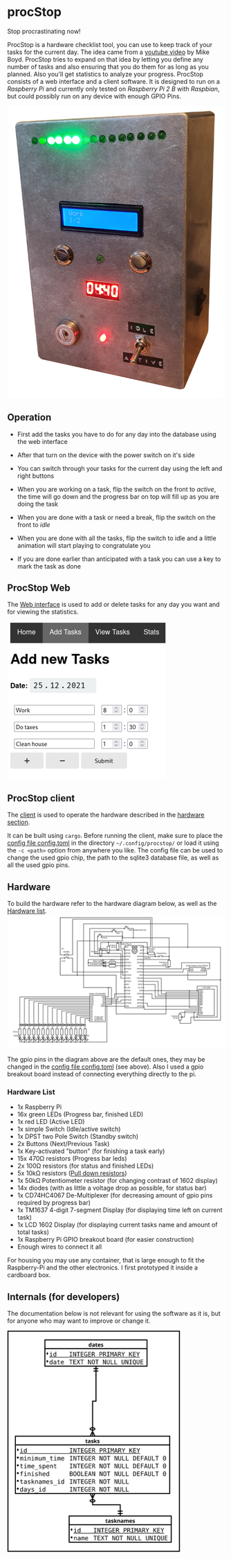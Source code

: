 # procStop
Stop procrastinating now!

ProcStop is a hardware checklist tool, you can use to keep track of your tasks for the current day.
The idea came from a [youtube video](https://youtu.be/JJeQIXBdVuk) by Mike Boyd.
ProcStop tries to expand on that idea by letting you define any number of tasks and also ensuring that you do them for as long as you planned.
Also you'll get statistics to analyze your progress.
ProcStop consists of a web interface and a client software.
It is designed to run on a *Raspberry Pi* and currently only tested on *Raspberry Pi 2 B* with *Raspbian*, but could possibly run on any device with enough GPIO Pins.

<img src="resources/device_pic.png" alt="Picture of procstop device turned on" width="500"/>

## Operation
- First add the tasks you have to do for any day into the database using the web interface
- After that turn on the device with the power switch on it's side

- You can switch through your tasks for the current day using the left and right buttons
- When you are working on a task, flip the switch on the front to *active*, the time will go down and the progress bar on top will fill up as you are doing the task
- When you are done with a task or need a break, flip the switch on the front to *idle*
- When you are done with all the tasks, flip the switch to idle and a little animation will start playing to congratulate you
- If you are done earlier than anticipated with a task you can use a key to mark the task as done

## ProcStop Web
The [Web interface](web/) is used to add or delete tasks for any day you want and for viewing the statistics.

![Screenshot of web interface used to add new tasks](resources/screenshot_web_add_tasks.png)

## ProcStop client
The [client](procStop-client) is used to operate the hardware described in the [hardware section](#hardware).

It can be built using `cargo`.
Before running the client, make sure to place the [config file config.toml](procStop-client/src/config.toml) in the directory `~/.config/procstop/` or load it using the `-c <path>` option from anywhere you like.
The config file can be used to change the used gpio chip, the path to the sqlite3 database file, as well as all the used gpio pins.

## Hardware
To build the hardware refer to the hardware diagram below, as well as the [Hardware list](#hardware-list).
![Eletronic circuit diagram of the hardware](resources/circuit.svg)

The gpio pins in the diagram above are the default ones, they may be changed in the [config file config.toml](procStop-client/src/config.toml) (see above).
Also I used a gpio breakout board instead of connecting everything directly to the pi.

### Hardware List
- 1x Raspberry Pi
- 16x green LEDs (Progress bar, finished LED)
- 1x red LED (Active LED)
- 1x simple Switch (Idle/active switch)
- 1x DPST two Pole Switch (Standby switch)
- 2x Buttons (Next/Previous Task)
- 1x Key-activated "button" (for finishing a task early)
- 15x 470Ω resistors (Progress bar leds)
- 2x 100Ω resistors (for status and finished LEDs)
- 5x 10kΩ resistors ([Pull down resistors](https://en.wikipedia.org/wiki/Pull-up_resistor))
- 1x 50kΩ Potentiometer resistor (for changing contrast of 1602 display)
- 14x diodes (with as little a voltage drop as possible, for status bar)
- 1x CD74HC4067 De-Multiplexer (for decreasing amount of gpio pins required by progress bar)
- 1x TM1637 4-digit 7-segment Display (for displaying time left on current task)
- 1x LCD 1602 Display (for displaying current tasks name and amount of total tasks)
- 1x Raspberry Pi GPIO breakout board (for easier construction)
- Enough wires to connect it all

For housing you may use any container, that is large enough to fit the Raspberry-Pi and the other electronics.
I first prototyped it inside a cardboard box.

## Internals (for developers)
The documentation below is not relevant for using the software as it is, but for anyone who may want to improve or change it.

<img src="resources/database_relation.svg" alt="Entity Relationship Diagram" width="400"/>

